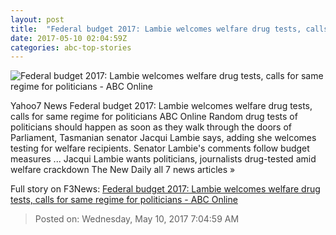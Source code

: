 ```yaml
---
layout: post
title:  "Federal budget 2017: Lambie welcomes welfare drug tests, calls for same regime for politicians - ABC Online"
date: 2017-05-10 02:04:59Z
categories: abc-top-stories
---
```


![Federal budget 2017: Lambie welcomes welfare drug tests, calls for same regime for politicians - ABC Online](http://www.abc.net.au/cm/rimage/389760-1x1-large.jpg?v=7)

Yahoo7 News Federal budget 2017: Lambie welcomes welfare drug tests, calls for same regime for politicians ABC Online Random drug tests of politicians should happen as soon as they walk through the doors of Parliament, Tasmanian senator Jacqui Lambie says, adding she welcomes testing for welfare recipients. Senator Lambie's comments follow budget measures ... Jacqui Lambie wants politicians, journalists drug-tested amid welfare crackdown The New Daily all 7 news articles »


Full story on F3News: [Federal budget 2017: Lambie welcomes welfare drug tests, calls for same regime for politicians - ABC Online](http://www.f3nws.com/n/XjCZxH)

> Posted on: Wednesday, May 10, 2017 7:04:59 AM

